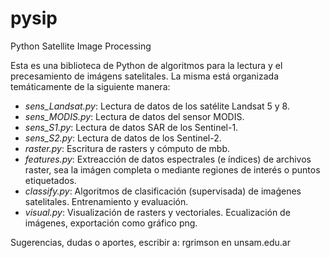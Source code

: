 # pysip
Python Satellite Image Processing

Esta es una biblioteca de Python de algoritmos para la lectura y el precesamiento de imágens satelitales.
La misma está organizada temáticamente de la siguiente manera:


- *sens_Landsat.py*: Lectura de datos de los satélite Landsat 5 y 8.
- *sens_MODIS.py*: Lectura de datos del sensor MODIS.
- *sens_S1.py*: Lectura de datos SAR de los Sentinel-1.
- *sens_S2.py*: Lectura de datos de los Sentinel-2.
- *raster.py*: Escritura de rasters y cómputo de mbb.
- *features.py*: Extreacción de datos espectrales (e índices) de archivos raster, sea la imágen completa o mediante regiones de interés o puntos etiquetados.
- *classify.py*: Algoritmos de clasificación (supervisada) de imaǵenes satelitales. Entrenamiento y evaluación. 
- *visual.py*: Visualización de rasters y vectoriales. Ecualización de imágenes, exportación como gráfico png.

Sugerencias, dudas o aportes, escribir a: rgrimson en unsam.edu.ar



